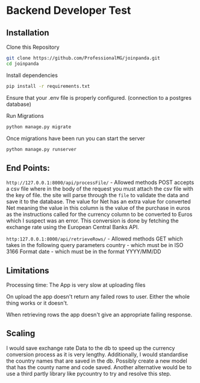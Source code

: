 # Backend Developer Test

## Installation

Clone this Repository

```bash
git clone https://github.com/ProfessionalMG/joinpanda.git
cd joinpanda
```

Install dependencies

```bash
pip install -r requirements.txt
```

Ensure that your .env file is properly configured. (connection to a postgres database)

Run Migrations

```bash
python manage.py migrate
```

Once migrations have been run you can start the server

```bash
python manage.py runserver
```

## End Points:

`http://127.0.0.1:8000/api/processFile/` - Allowed methods POST
accepts a csv file where in the body of the request you must attach the csv file with the key of file.
the site will parse through the `file` to validate the data and save it to the database.
The value for Net has an extra value for converted Net meaning the value in this column is the value of the purchase in
euros as the instructions called for the currency column to be converted to Euros which I suspect was an error.
This conversion is done by fetching the exchange rate using the European Central Banks API.

`http:127.0.0.1:8000/api/retrieveRows/` - Allowed methods GET
which takes in the following query parameters
country - which must be in ISO 3166 Format
date - which must be in the format YYYY/MM/DD

## Limitations

Processing time: The App is very slow at uploading files

On upload the app doesn't return any failed rows to user. Either the whole thing works or it doesn't.

When retrieving rows the app doesn't give an appropriate failing response.

## Scaling

I would save exchange rate Data to the db to speed up the currency conversion process as it is very lengthy.
Additionally, I would standardise the country names that are saved in the db. Possibly create a new model that has the
county name and code saved. Another alternative would be to use a third partly library like pycountry to try and resolve
this step.